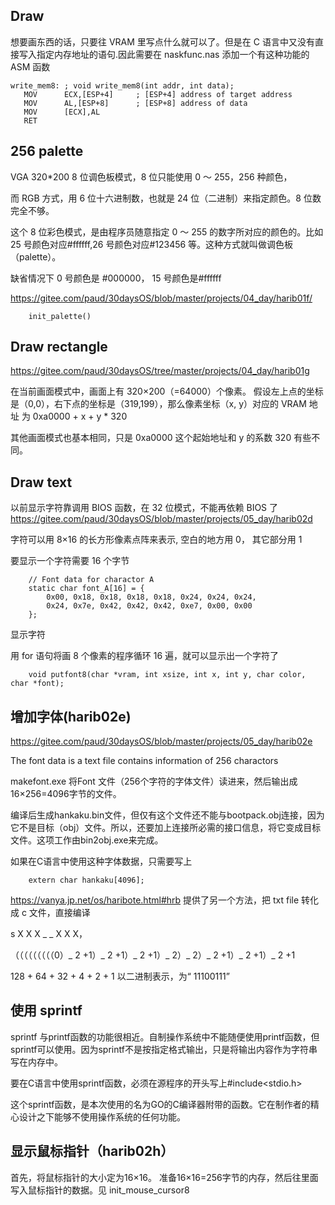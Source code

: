 ## Draw

想要画东西的话，只要往 VRAM 里写点什么就可以了。但是在 C 语言中又没有直接写入指定内存地址的语句.因此需要在 naskfunc.nas 添加一个有这种功能的 ASM 函数

```
write_mem8:	; void write_mem8(int addr, int data);
   MOV		ECX,[ESP+4]		; [ESP+4] address of target address
   MOV		AL,[ESP+8]		; [ESP+8] address of data
   MOV		[ECX],AL
   RET
```

## 256 palette

VGA 320\*200 8 位调色板模式，8 位只能使用 0 ～ 255，256 种颜色，

而 RGB 方式，用 6 位十六进制数，也就是 24 位（二进制）来指定颜色。8 位数完全不够。

这个 8 位彩色模式，是由程序员随意指定 0 ～ 255 的数字所对应的颜色的。比如 25 号颜色对应#ffffff,26 号颜色对应#123456 等。这种方式就叫做调色板（palette）。

缺省情况下 0 号颜色是 #000000， 15 号颜色是#ffffff

https://gitee.com/paud/30daysOS/blob/master/projects/04_day/harib01f/

```
    init_palette()
```

## Draw rectangle

https://gitee.com/paud/30daysOS/tree/master/projects/04_day/harib01g

在当前画面模式中，画面上有 320×200（=64000）个像素。
假设左上点的坐标是（0,0），右下点的坐标是（319,199），那么像素坐标（x, y）对应的 VRAM 地址
为 0xa0000 + x + y \* 320

其他画面模式也基本相同，只是 0xa0000 这个起始地址和 y 的系数 320 有些不同。

## Draw text

以前显示字符靠调用 BIOS 函数，在 32 位模式，不能再依赖 BIOS 了
https://gitee.com/paud/30daysOS/blob/master/projects/05_day/harib02d

字符可以用 8×16 的长方形像素点阵来表示, 空白的地方用 0， 其它部分用 1

要显示一个字符需要 16 个字节

```
    // Font data for charactor A
    static char font_A[16] = {
        0x00, 0x18, 0x18, 0x18, 0x18, 0x24, 0x24, 0x24,
        0x24, 0x7e, 0x42, 0x42, 0x42, 0xe7, 0x00, 0x00
    };
```

显示字符

用 for 语句将画 8 个像素的程序循环 16 遍，就可以显示出一个字符了

```
    void putfont8(char *vram, int xsize, int x, int y, char color, char *font);
```

## 增加字体(harib02e)

https://gitee.com/paud/30daysOS/blob/master/projects/05_day/harib02e

The font data is a text file contains information of 256 charactors

makefont.exe 将Font 文件（256个字符的字体文件）读进来，然后输出成16×256=4096字节的文件。

编译后生成hankaku.bin文件，但仅有这个文件还不能与bootpack.obj连接，因为它不是目标（obj）文件。所以，还要加上连接所必需的接口信息，将它变成目标文件。这项工作由bin2obj.exe来完成。

如果在C语言中使用这种字体数据，只需要写上
```
	extern char hankaku[4096];
```

https://vanya.jp.net/os/haribote.html#hrb
提供了另一个方法，把 txt file 转化成 c 文件，直接编译

s X X X \_ \_ X X X，

（（（（（（（（（0）_ 2 +1）_ 2 +1）_ 2 +1）_ 2）_ 2）_ 2 +1）_ 2 +1）_ 2 +1

128 + 64 + 32 + 4 + 2 + 1
以二进制表示，为“ 11100111”


## 使用 sprintf
sprintf 与printf函数的功能很相近。自制操作系统中不能随便使用printf函数，但sprintf可以使用。因为sprintf不是按指定格式输出，只是将输出内容作为字符串写在内存中。

要在C语言中使用sprintf函数，必须在源程序的开头写上#include<stdio.h>

这个sprintf函数，是本次使用的名为GO的C编译器附带的函数。它在制作者的精心设计之下能够不使用操作系统的任何功能。

## 显示鼠标指针（harib02h）
首先，将鼠标指针的大小定为16×16。
准备16×16=256字节的内存，然后往里面写入鼠标指针的数据。见 init_mouse_cursor8


